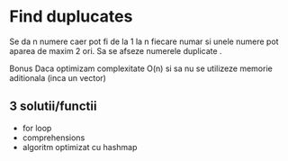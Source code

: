 # Find duplucates
Se da n numere caer pot fi de la 1 la n fiecare numar si unele numere pot aparea de maxim 2 ori.
Sa se afseze numerele duplicate .

Bonus Daca optimizam complexitate O(n) si sa nu se utilizeze memorie aditionala (inca un vector)

## 3 solutii/functii

- for loop
- comprehensions
- algoritm optimizat cu hashmap